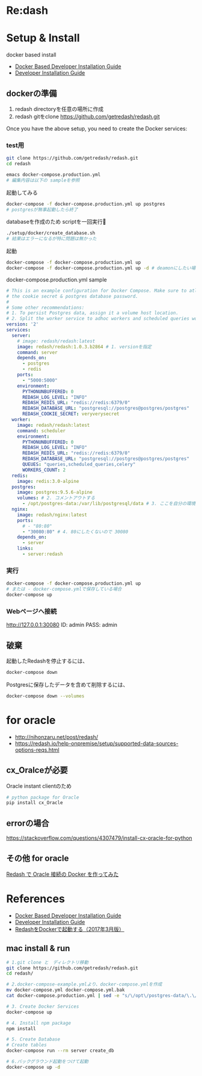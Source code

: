 Re:dash
=============


# Setup & Install

docker based install 

+ [Docker Based Developer Installation Guide](https://redash.io/help-onpremise/dev/docker.html)
+ [Developer Installation Guide](https://redash.io/help-onpremise/dev/setup.html)


##  dockerの準備

1. redash directoryを任意の場所に作成
2. redash gitをclone https://github.com/getredash/redash.git

Once you have the above setup, you need to create the Docker services:


### test用

```sh
git clone https://github.com/getredash/redash.git
cd redash
```

```sh
emacs docker-compose.production.yml
# 編集内容は以下の sampleを参照
```

起動してみる

```sh
docker-compose -f docker-compose.production.yml up postgres
# postgresが無事起動したら終了
```

databaseを作成のため scriptを一回実行
```sh
./setup/docker/create_database.sh
# 結果はエラーになるが特に問題は無かった
```

起動
```sh
docker-compose -f docker-compose.production.yml up
docker-compose -f docker-compose.production.yml up -d # deamonにしたい場合は-d
```


docker-compose.production.yml sample

```yml
# This is an example configuration for Docker Compose. Make sure to atleast update
# the cookie secret & postgres database password.
#
# Some other recommendations:
# 1. To persist Postgres data, assign it a volume host location.
# 2. Split the worker service to adhoc workers and scheduled queries workers.
version: '2'
services:
  server:
    # image: redash/redash:latest
    image: redash/redash:1.0.3.b2864 # 1. versionを指定
    command: server
    depends_on:
      - postgres
      - redis
    ports:
      - "5000:5000"
    environment:
      PYTHONUNBUFFERED: 0
      REDASH_LOG_LEVEL: "INFO"
      REDASH_REDIS_URL: "redis://redis:6379/0"
      REDASH_DATABASE_URL: "postgresql://postgres@postgres/postgres"
      REDASH_COOKIE_SECRET: veryverysecret
  worker:
    image: redash/redash:latest
    command: scheduler
    environment:
      PYTHONUNBUFFERED: 0
      REDASH_LOG_LEVEL: "INFO"
      REDASH_REDIS_URL: "redis://redis:6379/0"
      REDASH_DATABASE_URL: "postgresql://postgres@postgres/postgres"
      QUEUES: "queries,scheduled_queries,celery"
      WORKERS_COUNT: 2
  redis:
    image: redis:3.0-alpine
  postgres:
    image: postgres:9.5.6-alpine
    volumes: # 2. コメントアウトする
      - /opt/postgres-data:/var/lib/postgresql/data # 3. ここを自分の環境に合わせて適切に変更
  nginx:
    image: redash/nginx:latest
    ports:
      # - "80:80"
      - "30080:80" # 4. 80にしたくないので 30080
    depends_on:
      - server
    links:
      - server:redash

```

### 実行

```sh
docker-compose -f docker-compose.production.yml up
# または - docker-compose.ymlで保存している場合
docker-compose up
```

### Webページへ接続

http://127.0.0.1:30080
ID: admin
PASS: admin

## 破棄

起動したRedashを停止するには、

```sh
docker-compose down
```

Postgresに保存したデータを含めて削除するには、
```sh
docker-compose down --volumes
```


# for oracle

+ <http://nihonzaru.net/post/redash/>
+ <https://redash.io/help-onpremise/setup/supported-data-sources-options-reqs.html>

## cx_Oralceが必要

Oracle instant clientのため

```sh
# python package for Oracle
pip install cx_Oracle
```

## errorの場合

<https://stackoverflow.com/questions/4307479/install-cx-oracle-for-python>

## その他 for oracle

[Redash で Oracle 接続の Docker を作ってみた](http://qiita.com/sutoh/items/d19c787069ff43aeebcf)

# References

+ [Docker Based Developer Installation Guide](https://redash.io/help-onpremise/dev/docker.html)
+ [Developer Installation Guide](https://redash.io/help-onpremise/dev/setup.html)
+ [RedashをDockerで起動する（2017年3月版）](http://qiita.com/wizpra-koyasu/items/aa8b3fc069816d91ae05)


## mac install & run

```sh
# 1.git clone と　ディレクトリ移動
git clone https://github.com/getredash/redash.git
cd redash/

# 2.docker-compose-example.ymlより、docker-compose.ymlを作成
mv docker-compose.yml docker-compose.yml.bak
cat docker-compose.production.yml | sed -e "s/\/opt\/postgres-data/\.\/postgres-data/" > docker-compose.yml

# 3. Create Docker Services
docker-compose up

# 4. Install npm package
npm install

# 5. Create Database
# Create tables
docker-compose run --rm server create_db

# 6.バックグラウンド起動をつけて起動
docker-compose up -d
```